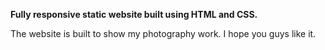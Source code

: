 **Fully responsive static website built using HTML and CSS.**

The website is built to show my photography work.
I hope you guys like it.
